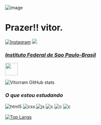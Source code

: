 ![image](https://github.com/user-attachments/assets/740cbaf3-003b-4f66-969a-50e53e445c60)

<h1>Prazer!! vitor.<br></h1>

[![Instagram](https://img.shields.io/badge/Instagram-E4405F?style=for-the-badge&logo=instagram&logoColor=white)](https://www.instagram.com/_vit_rm/profilecard/?igsh=a2xvYW52aXBoODF0)
[<img src="https://img.shields.io/badge/LinkedIn-0077B5?style=for-the-badge&logo=linkedin&logoColor=white">](https://www.linkedin.com/in/vitor-ramos-menezes-a584291b0?utm_source=share&utm_campaign=share_via&utm_content=profile&utm_medium=android_app)
<div>
   <p><h3><i><a href="https://www.ifsp.edu.br/">Instituto Federal de Sao Paulo-Brasil</a></i></h3><img style = "width: 40px; height: 40px;" src="https://www.svgrepo.com/show/405433/flag-for-flag-brazil.svg"></p>
   
</div>

![Vitorram GitHub stats](https://github-readme-stats.vercel.app/api?username=Vitorram&hide=contribs,prs)


<div style="display: inline_block">
   <h3><i>O que estou estudando</i></h3>
  <img align="center" alt="html5" src="https://img.shields.io/badge/HTML5-E34F26?style=for-the-badge&logo=html5&logoColor=white" />
  <img align="center" alt="css" src="https://img.shields.io/badge/CSS3-1572B6?style=for-the-badge&logo=css3&logoColor=white" />
  <img align="center" alt="js" src="https://img.shields.io/badge/JavaScript-F7DF1E?style=for-the-badge&logo=javascript&logoColor=black" />
  <img align="center" alt="c" src="https://img.shields.io/badge/c-A8B9CC?style=for-the-badge&logo=c&logoColor=black" />
  <img align="center" alt="c" src="https://img.shields.io/badge/python-3670A0?style=for-the-badge&logo=python&logoColor=ffdd54" />
  <img align="center" alt="c" src="https://static-00.iconduck.com/assets.00/java-icon-1511x2048-6ikx8301.png&logo=python&logoColor=ffdd54" />

  
</div>
<br>
<div style="width: 200px;">
<a href="https://github.com/Vitorram/github-readme-stats">
  <img src="https://github-readme-stats.vercel.app/api/top-langs/?username=Vitorram&langs_count=8" alt="Top Langs" />
</a>
</div>
   
</div>




